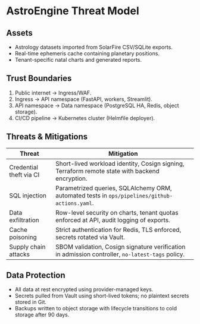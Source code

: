 # AstroEngine Threat Model

## Assets

- Astrology datasets imported from SolarFire CSV/SQLite exports.
- Real-time ephemeris cache containing planetary positions.
- Tenant-specific natal charts and generated reports.

## Trust Boundaries

1. Public internet → Ingress/WAF.
2. Ingress → API namespace (FastAPI, workers, Streamlit).
3. API namespace → Data namespace (PostgreSQL HA, Redis, object storage).
4. CI/CD pipeline → Kubernetes cluster (Helmfile deployer).

## Threats & Mitigations

| Threat | Mitigation |
| --- | --- |
| Credential theft via CI | Short-lived workload identity, Cosign signing, Terraform remote state with backend encryption. |
| SQL injection | Parametrized queries, SQLAlchemy ORM, automated tests in `ops/pipelines/github-actions.yaml`. |
| Data exfiltration | Row-level security on charts, tenant quotas enforced at API, audit logging of exports. |
| Cache poisoning | Strict authentication for Redis, TLS enforced, secrets rotated via Vault. |
| Supply chain attacks | SBOM validation, Cosign signature verification in admission controller, `no-latest-tags` policy. |

## Data Protection

- All data at rest encrypted using provider-managed keys.
- Secrets pulled from Vault using short-lived tokens; no plaintext secrets stored in Git.
- Backups written to object storage with lifecycle transitions to cold storage after 90 days.
